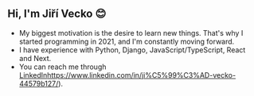 ## Hi, I'm Jiří Vecko 😊
- My biggest motivation is the desire to learn new things. That's why I started programming in 2021, and I'm constantly moving forward. 
- I have experience with Python, Django, JavaScript/TypeScript, React and Next.
- You can reach me through [LinkedIn](https://www.linkedin.com/in/ji%C5%99%C3%AD-vecko-44579b127/)https://www.linkedin.com/in/ji%C5%99%C3%AD-vecko-44579b127/).
